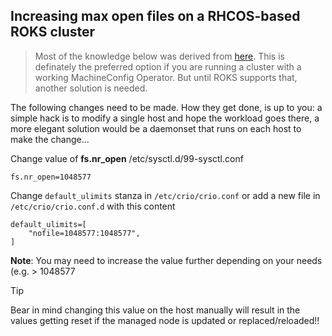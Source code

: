 ## Increasing max open files on a RHCOS-based ROKS cluster

> Most of the knowledge below was derived from [here](https://access.redhat.com/solutions/6974793). This is definately the preferred option if you are
> running a cluster with a working MachineConfig Operator. But until ROKS supports that, another solution is needed.


The following changes need to be made. How they get done, is up to you: a simple hack is to modify a single host and hope the workload goes there, a more 
elegant solution would be a daemonset that runs on each host to make the change...


Change value of **fs.nr_open** /etc/sysctl.d/99-sysctl.conf
```
fs.nr_open=1048577
```

Change `default_ulimits` stanza in `/etc/crio/crio.conf` or add a new file in `/etc/crio/crio.conf.d` with this content
```
default_ulimits=[
	"nofile=1048577:1048577",
]
```

**Note**: You may need to increase the value further depending on your needs (e.g. > 1048577


> [!TIP]
> Bear in mind changing this value on the host manually will result in the values getting reset if the managed node is updated or replaced/reloaded!!
